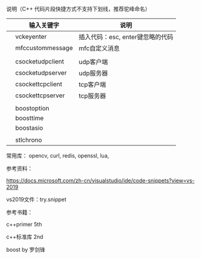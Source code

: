 说明（C++ 代码片段快捷方式不支持下划线，推荐驼峰命名）

|      | 输入关键字        | 说明                             |
| ---- | ----------------- | -------------------------------- |
|      | vckeyenter  | 插入代码：esc, enter键忽略的代码 |
|      | mfccustommessage    | mfc自定义消息 |
|      |                   |                                  |
|      | csocketudpclient | udp客户端                        |
|      | csocketudpserver | udp服务器                        |
|      | csockettcpclient | tcp客户端                        |
|      | csockettcpserver | tcp服务器                        |
|      |                   |                                  |
|      | boostoption      |                                  |
|      | boosttime        |                                  |
|      | boostasio        |                                  |
|      |                   |                                  |
|      | stlchrono    |                                  |


常用库：
opencv, curl, redis, openssl, lua,



参考资料：

https://docs.microsoft.com/zh-cn/visualstudio/ide/code-snippets?view=vs-2019

vs2019文件：try.snippet



参考书籍：

c++primer 5th

c++标准库 2nd

boost by 罗剑锋



